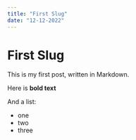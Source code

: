 ```yaml
---
title: "First Slug"
date: "12-12-2022"
---
```


# First Slug

This is my first post, written in Markdown.

Here is __bold text__

And a list:

* one
* two
* three
